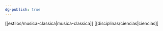 ```yaml
---
dg-publish: true
---
```

 [[estilos/musica-classica|musica-classica]] [[disciplinas/ciencias|ciencias]]